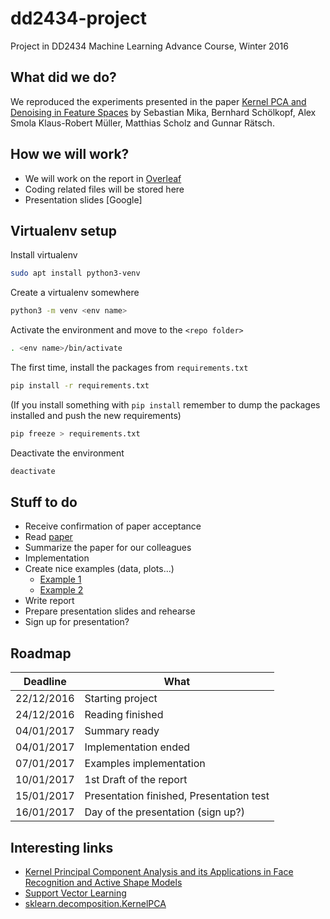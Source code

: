 # dd2434-project
Project in DD2434 Machine Learning Advance Course, Winter 2016

## What did we do?
We reproduced the experiments presented in the paper [Kernel PCA and Denoising in Feature Spaces](paper.pdf) by Sebastian Mika, Bernhard Schölkopf, Alex Smola Klaus-Robert Müller, Matthias Scholz and Gunnar Rätsch.

## How we will work?

- We will work on the report in [Overleaf](www.overleaf.com)
- Coding related files will be stored here
- Presentation slides [Google]

## Virtualenv setup
Install virtualenv
``` bash
sudo apt install python3-venv
```
Create a virtualenv somewhere
``` bash
python3 -m venv <env name>
```
Activate the environment and move to the ```<repo folder>```
``` bash
. <env name>/bin/activate
```
The first time, install the packages from ```requirements.txt```
``` bash
pip install -r requirements.txt
```
(If you install something with ```pip install``` remember to dump the packages installed and push the new requirements)
``` bash
pip freeze > requirements.txt
```
Deactivate the environment
``` bash
deactivate
```

## Stuff to do
- Receive confirmation of paper acceptance
- Read [paper](1491-kernel-pca-and-de-noising-in-feature-spaces.pdf)
- Summarize the paper for our colleagues
- Implementation
- Create nice examples (data, plots...)
  - [Example 1](http://scikit-learn.org/stable/auto_examples/decomposition/plot_kernel_pca.html)
  - [Example 2](http://sebastianraschka.com/Articles/2014_kernel_pca.html)
- Write report
- Prepare presentation slides and rehearse
- Sign up for presentation?

## Roadmap
| Deadline   | What                                     |
|------------|------------------------------------------|
| 22/12/2016 | Starting project                         |
| 24/12/2016 | Reading finished                         |
| 04/01/2017 | Summary ready                            |
| 04/01/2017 | Implementation ended                     |
| 07/01/2017 | Examples implementation                  |
| 10/01/2017 | 1st Draft of the report                  |
| 15/01/2017 | Presentation finished, Presentation test |
| 16/01/2017 | Day of the presentation (sign up?)       |

## Interesting links
- [Kernel Principal Component Analysis and its Applications in Face Recognition and Active Shape Models](https://arxiv.org/pdf/1207.3538v3.pdf)
- [Support Vector Learning](http://citeseerx.ist.psu.edu/viewdoc/download?doi=10.1.1.35.380&rep=rep1&type=pdf)
- [sklearn.decomposition.KernelPCA](http://scikit-learn.org/stable/modules/generated/sklearn.decomposition.KernelPCA.html)
